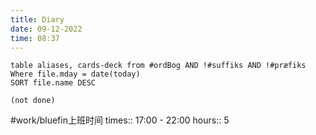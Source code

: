 ```yaml
---
title: Diary
date: 09-12-2022
time: 08:37
---
```


```dataview
table aliases, cards-deck from #ordBog AND !#suffiks AND !#præfiks Where file.mday = date(today)
SORT file.name DESC
```

```tasks
(not done)
```

#work/bluefin上班时间 
times:: 17:00 - 22:00 
hours:: 5 